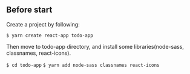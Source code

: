## Before start

Create a project by following:

`$ yarn create react-app todo-app`

Then move to todo-app directory, and install some libraries(node-sass, classnames, react-icons).

`$ cd todo-app`
`$ yarn add node-sass classnames react-icons`
